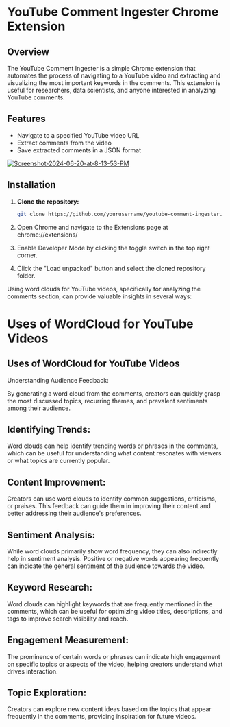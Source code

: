 # YouTube Comment Ingester Chrome Extension

## Overview

The YouTube Comment Ingester is a simple Chrome extension that automates the process of navigating to a YouTube video and extracting and visualizing the most important keywords in the comments. This extension is useful for researchers, data scientists, and anyone interested in analyzing YouTube comments.

## Features

- Navigate to a specified YouTube video URL
- Extract comments from the video
- Save extracted comments in a JSON format

<a href="https://ibb.co/0Vs3cd6"><img src="https://i.ibb.co/k6mFxWw/Screenshot-2024-06-20-at-8-13-53-PM.png" alt="Screenshot-2024-06-20-at-8-13-53-PM" border="0"></a>

## Installation

1. **Clone the repository:**
   ```bash
   git clone https://github.com/yourusername/youtube-comment-ingester.git
2. Open Chrome and navigate to the Extensions page at chrome://extensions/

3. Enable Developer Mode by clicking the toggle switch in the top right corner.

4. Click the "Load unpacked" button and select the cloned repository folder.

Using word clouds for YouTube videos, specifically for analyzing the comments section, can provide valuable insights in several ways:

#  Uses of WordCloud for YouTube Videos

## Uses of WordCloud for YouTube Videos
Understanding Audience Feedback:

By generating a word cloud from the comments, creators can quickly grasp the most discussed topics, recurring themes, and prevalent sentiments among their audience.
## Identifying Trends:

Word clouds can help identify trending words or phrases in the comments, which can be useful for understanding what content resonates with viewers or what topics are currently popular.
## Content Improvement:

Creators can use word clouds to identify common suggestions, criticisms, or praises. This feedback can guide them in improving their content and better addressing their audience's preferences.
## Sentiment Analysis:

While word clouds primarily show word frequency, they can also indirectly help in sentiment analysis. Positive or negative words appearing frequently can indicate the general sentiment of the audience towards the video.
## Keyword Research:

Word clouds can highlight keywords that are frequently mentioned in the comments, which can be useful for optimizing video titles, descriptions, and tags to improve search visibility and reach.
## Engagement Measurement:

The prominence of certain words or phrases can indicate high engagement on specific topics or aspects of the video, helping creators understand what drives interaction.
## Topic Exploration:

Creators can explore new content ideas based on the topics that appear frequently in the comments, providing inspiration for future videos.
